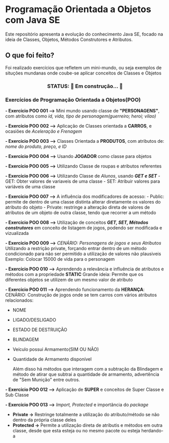 # Programação Orientada a Objetos com Java SE
Este repositório apresenta a evolução do conhecimento Java SE, focado na ideia de Classes, Objetos, Métodos Construtores e Atributos.

## O que foi feito?
Foi realizado exercícios que refletem um mini-mundo, ou seja exemplos de situções mundanas onde coube-se aplicar conceitos de Classes e Objetos

<h3 align="center"> STATUS: 🚧 Em construção...  🚧 </h3>

### Exercícios de Programação Orientada a Objetos(POO)
**- Exercício POO 001 -->** Mini mundo usando classe de **"PERSONAGENS"**, com atributos como
*id, vida, tipo de personagem(guerreiro; heroi; vilao)*

**- Exercício POO 002 -->** Aplicação de Classes orientada a **CARROS**, e ocasiões de 
*Aceleração e Frenagem*

**- Exercício POO 003 -->** Classes Orientada a **PRODUTOS**, com atributos de:
*nome do produto, preço, e ID*

**- Exercício POO 004 -->** Usando **JOGADOR** como classe para objetos

**- Exercício POO 005 -->** Utilizando Classe de roupas e atributos referentes

**- Exercício POO 006 -->** Utilizando Classe de *Alunos*, usando ***GET e SET***
    - GET: Obter valores de variaveis de uma classe
    - SET: Atribuir valores para variáveis de uma classe

**- Exercício POO 007 -->** A influência dos modificadores de acesso:
    - Public: permite de dentro de uma classe distinta alterar diretamente os valores do atributo do objeto
    - Private: restringe a alteração direta de valores de atributos de um objeto de outra classe, tendo que recorrer a um método

**- Exercício POO 008 -->** Utilização de conceitos ***GET, SET, Métodos construtores*** em conceito de listagem de jogos, podendo ser modificada e vizualizada

**- Exercício POO 009 -->** *CENÁRIO: Personagens de jogos e seus Atributos*
    Utilizando a restrição private, forçando entrar dentro de um método condicionado para não ser permitido a utilização de valores não plausiveis
    Exemplo: Colocar 15000 de vida para o personagem

**- Exercício POO 010 -->** Aprendendo a relevância e influência de atributos e métodos com a propriedade **STATIC**
    Grande ideia: Permite que os diferentes objetos se utilizem de um mesmo valor de atributo

**- Exercício POO 011 -->** Aprendendo funcionamento da **HERANÇA**:
CENÁRIO: Construção de jogos onde se tem carros com vários atributos relacionados:

- NOME
- LIGADO/DESLIGADO
- ESTADO DE DESTRUIÇÃO
- BLINDAGEM
- Veículo possui Armamento(SIM OU NÃO)
- Quantidade de Armamento disponível

    Além disso há métodos que interagem com a subtração da Blindagem e método de atirar 
    que subtrai a quantidade de armamento, advertência de "Sem Munição" entre outros.

**- Exercício POO 012 -->** Aplicação de **SUPER** e conceitos de Super Classe e Sub Classe

**- Exercício POO 013 -->** *Import,  Protected* e importância do *package* 
- **Private ->** Restringe totalmente a utilização do atributo/método se não dentro da própria classe deles
- **Protected ->** Permite a utilização direta de atributis e métodos em outra classe, desde que esta esteja ou no mesmo pacote ou esteja herdando-a


